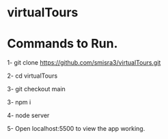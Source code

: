 # virtualTours

# Commands to Run. 

1- git clone https://github.com/smisra3/virtualTours.git

2- cd virtualTours

3- git checkout main

3- npm i

4- node server

5- Open localhost:5500 to view the app working.